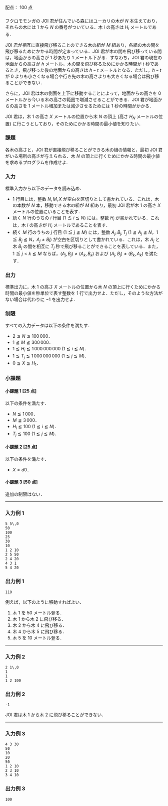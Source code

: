 配点： $100$ 点

###
フクロモモンガの JOI 君が住んでいる森にはユーカリの木が $N$ 本生えており，それらの木には $1$ から $N$ の番号がついている．木 $i$ の高さは $H_i$ メートルである．

JOI 君が相互に直接飛び移ることのできる木の組が $M$ 組あり，各組の木の間を飛び移るためにかかる時間が定まっている．JOI 君が木の間を飛び移っている間は，地面からの高さが $1$ 秒あたり $1$ メートル下がる．すなわち，JOI 君の現在の地面からの高さが $h$ メートル，木の間を飛び移るためにかかる時間が $t$ 秒であるとき，飛び移った後の地面からの高さは $h - t$ メートルとなる．ただし，$h - t$ が $0$ よりも小さくなる場合や行き先の木の高さよりも大きくなる場合は飛び移ることができない．

さらに，JOI 君は木の側面を上下に移動することによって，地面からの高さを $0$ メートルから今いる木の高さの範囲で増減させることができる．JOI 君が地面からの高さを $1$ メートル増加または減少させるためには $1$ 秒の時間がかかる．

JOI 君は，木 $1$ の高さ $X$ メートルの位置から木 $N$ の頂上 (高さ $H_N$ メートルの位置) に行こうとしており，そのためにかかる時間の最小値を知りたい．

### 課題
各木の高さと，JOI 君が直接飛び移ることができる木の組の情報と，最初 JOI 君がいる場所の高さが与えられる．木 $N$ の頂上に行くためにかかる時間の最小値を求めるプログラムを作成せよ.

### 入力
標準入力から以下のデータを読み込め．

- $1$ 行目には，整数 $N, M, X$ が空白を区切りとして書かれている．これは，木の本数が $N$ 本，移動できる木の組が $M$ 組あり，最初 JOI 君が木 $1$ の高さ $X$ メートルの位置にいることを表す．
- 続く $N$ 行のうちの $i$ 行目 ($1 \leqq i \leqq N$) には，整数 $H_i$ が書かれている．これは，木 $i$ の高さが $H_i$ メートルであることを表す．
- 続く $M$ 行のうちの $j$ 行目 ($1 \leqq j \leqq M$) には，整数 $A_j, B_j, T_j$ ($1 \leqq A_j \leqq N$，$1 \leqq B_j \leqq N$，$A_j \neq Bj$) が空白を区切りとして書かれている．これは，木 $A_j$ と木 $B_j$ の間を相互に $T_j$ 秒で飛び移ることができることを表している．また，$1 \leqq j < k \leqq M$ ならば，$(A_j, B_j) \neq (A_k, B_k)$ および $(A_j, B_j) \neq (B_k, A_k)$ を満たす．

### 出力
標準出力に，木 $1$ の高さ $X$ メートルの位置から木 $N$ の頂上に行くためにかかる時間の最小値を秒単位で表す整数を $1$ 行で出力せよ．ただし，そのような方法がない場合は代わりに $-1$ を出力せよ．

### 制限
すべての入力データは以下の条件を満たす．

- $2 \leqq N \leqq 100\,000$．
- $1 \leqq M \leqq 300\,000$．
- $1 \leqq H_i \leqq 1\,000\,000\,000$ ($1 \leqq i \leqq N$)．
- $1 \leqq T_j \leqq 1\,000\,000\,000$ ($1 \leqq j \leqq M$)．
- $0 \leqq X \leqq H_1$．

### 小課題
#### 小課題 1 [25 点]
以下の条件を満たす．

- $N \leqq 1\,000$．
- $M \leqq 3\,000$．
- $H_i \leqq 100$ ($1 \leqq i \leqq N$)．
- $T_j \leqq 100$ ($1 \leqq j \leqq M$)．

#### 小課題 2 [25 点]
以下の条件を満たす．

- $X = d0$．

#### 小課題 3 [50 点]
追加の制限はない．

---

### 入力例 1
~~~
5 5\,0
50
100
25
30
10
1 2 10
2 5 50
2 4 20
4 3 1
5 4 20
~~~

### 出力例 1
~~~
110
~~~

例えば，以下のように移動すればよい．

1. 木 $1$ を $50$ メートル登る．
2. 木 $1$ から木 $2$ に飛び移る．
3. 木 $2$ から木 $4$ に飛び移る．
4. 木 $4$ から木 $5$ に飛び移る．
5. 木 $5$ を $10$ メートル登る．

---

### 入力例 2
~~~
2 1\,0
1
1
1 2 100
~~~

### 出力例 2
~~~
-1
~~~

JOI 君は木 $1$ から木 $2$ に飛び移ることができない．

---

### 入力例 3
~~~
4 3 30
50
10
20
50
1 2 10
2 3 10
3 4 10
~~~

### 出力例 3
~~~
100
~~~
